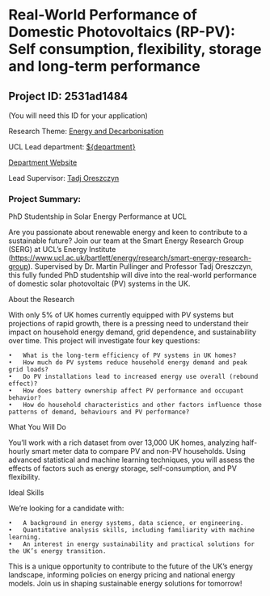 # Real-World Performance of Domestic Photovoltaics (RP-PV):  Self consumption, flexibility, storage and long-term performance

## Project ID: **2531ad1484**
(You will need this ID for your application)

Research Theme: [Energy and Decarbonisation](../themes/energy-and-decarbonisation.md)

UCL Lead department: [${department}](../departments/bartlett-school-of-environment-energy-and-resources.md)

[Department Website](https://www.ucl.ac.uk/bartlett/bartlett-school-environment-energy-and-resources)

Lead Supervisor: [Tadj Oreszczyn](https://profiles.ucl.ac.uk/3931)

### Project Summary:

PhD Studentship in Solar Energy Performance at UCL

Are you passionate about renewable energy and keen to contribute to a sustainable future? Join our team at the Smart Energy Research Group  (SERG) at UCL’s Energy Institute (https://www.ucl.ac.uk/bartlett/energy/research/smart-energy-research-group). Supervised by Dr. Martin Pullinger and Professor Tadj Oreszczyn, this fully funded PhD studentship will dive into the real-world performance of domestic solar photovoltaic (PV) systems in the UK.

About the Research

With only 5% of UK homes currently equipped with PV systems but projections of rapid growth, there is a pressing need to understand their impact on household energy demand, grid dependence, and sustainability over time. This project will investigate four key questions:

	•	What is the long-term efficiency of PV systems in UK homes?
	•	How much do PV systems reduce household energy demand and peak grid loads?
	•	Do PV installations lead to increased energy use overall (rebound effect)?
	•	How does battery ownership affect PV performance and occupant behavior?
	•	How do household characteristics and other factors influence those patterns of demand, behaviours and PV performance?

What You Will Do

You’ll work with a rich dataset from over 13,000 UK homes, analyzing half-hourly smart meter data to compare PV and non-PV households. Using advanced statistical and machine learning techniques, you will assess the effects of factors such as energy storage, self-consumption, and PV flexibility.

Ideal Skills

We’re looking for a candidate with:

	•	A background in energy systems, data science, or engineering.
	•	Quantitative analysis skills, including familiarity with machine learning.
	•	An interest in energy sustainability and practical solutions for the UK’s energy transition.

This is a unique opportunity to contribute to the future of the UK’s energy landscape, informing policies on energy pricing and national energy models. Join us in shaping sustainable energy solutions for tomorrow!
